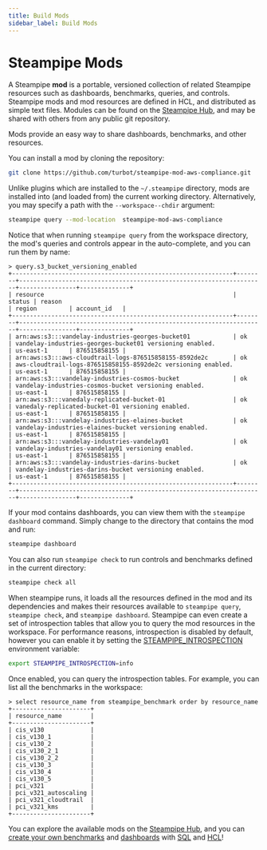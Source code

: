 ```yaml
---
title: Build Mods
sidebar_label: Build Mods
---
```

# Steampipe Mods


A Steampipe **mod** is a portable, versioned collection of related Steampipe resources such as dashboards, benchmarks, queries, and controls. Steampipe mods and mod resources are defined in HCL, and distributed as simple text files.  Modules can be found on the [Steampipe Hub](https://hub.steampipe.io), and may be shared with others from any public git repository. 

Mods provide an easy way to share dashboards, benchmarks, and other resources.

You can install a mod by cloning the repository:
```bash
git clone https://github.com/turbot/steampipe-mod-aws-compliance.git
```

Unlike plugins which are installed to the `~/.steampipe` directory, mods are installed into (and loaded from) the current working directory.  Alternatively, you may specify a path with the `--workspace--chdir` argument:

```bash
steampipe query --mod-location  steampipe-mod-aws-compliance
```

Notice that when running `steampipe query` from the workspace directory, the mod's queries and controls appear in the auto-complete, and you can run them by name:

```
> query.s3_bucket_versioning_enabled
+--------------------------------------------------------------+--------+---------------------------------------------------------------------+----------------+--------------+
| resource                                                     | status | reason                                                              | region         | account_id   |
+--------------------------------------------------------------+--------+---------------------------------------------------------------------+----------------+--------------+
| arn:aws:s3:::vandelay-industries-georges-bucket01            | ok     | vandelay-industries-georges-bucket01 versioning enabled.            | us-east-1      | 876515858155 |
| arn:aws:s3:::aws-cloudtrail-logs-876515858155-8592de2c       | ok     | aws-cloudtrail-logs-876515858155-8592de2c versioning enabled.       | us-east-1      | 876515858155 |
| arn:aws:s3:::vandelay-industries-cosmos-bucket               | ok     | vandelay-industries-cosmos-bucket versioning enabled.               | us-east-1      | 876515858155 |
| arn:aws:s3:::vanedaly-replicated-bucket-01                   | ok     | vanedaly-replicated-bucket-01 versioning enabled.                   | us-east-1      | 876515858155 |
| arn:aws:s3:::vandelay-industries-elaines-bucket              | ok     | vandelay-industries-elaines-bucket versioning enabled.              | us-east-1      | 876515858155 |
| arn:aws:s3:::vandelay-industries-vandelay01                  | ok     | vandelay-industries-vandelay01 versioning enabled.                  | us-east-1      | 876515858155 |
| arn:aws:s3:::vandelay-industries-darins-bucket               | ok     | vandelay-industries-darins-bucket versioning enabled.               | us-east-1      | 876515858155 |
+--------------------------------------------------------------+--------+---------------------------------------------------------------------+----------------+--------------+
```


If your mod contains dashboards, you can view them with the `steampipe dashboard` command. Simply change to the directory that contains the mod and run:
```bash
steampipe dashboard
```

You can also run `steampipe check` to run controls and benchmarks defined in the current directory:

```bash
steampipe check all 
```

When steampipe runs, it loads all the resources defined in the mod and its dependencies and makes their resources available to `steampipe query`, `steampipe check`, and `steampipe dashboard`.  Steampipe can even create a set of introspection tables that allow you to query the mod resources in the workspace.  For performance reasons, introspection is disabled by default, however you can enable it by setting the [STEAMPIPE_INTROSPECTION](reference/env-vars/steampipe_introspection) environment variable:

```bash
export STEAMPIPE_INTROSPECTION=info
```

Once enabled, you can query the introspection tables.  For example, you can list all the benchmarks in the workspace:

```
> select resource_name from steampipe_benchmark order by resource_name
+----------------------+
| resource_name        |
+----------------------+
| cis_v130             |
| cis_v130_1           |
| cis_v130_2           |
| cis_v130_2_1         |
| cis_v130_2_2         |
| cis_v130_3           |
| cis_v130_4           |
| cis_v130_5           |
| pci_v321             |
| pci_v321_autoscaling |
| pci_v321_cloudtrail  |
| pci_v321_kms         |
+----------------------+
```


You can explore the available mods on the [Steampipe Hub](https://hub.steampipe.io/mods), and you can [create your own benchmarks](mods/writing-controls) and [dashboards](mods/writing-dashboards) with [SQL](sql/steampipe-sql) and [HCL](reference/mod-resources/overview)! 
